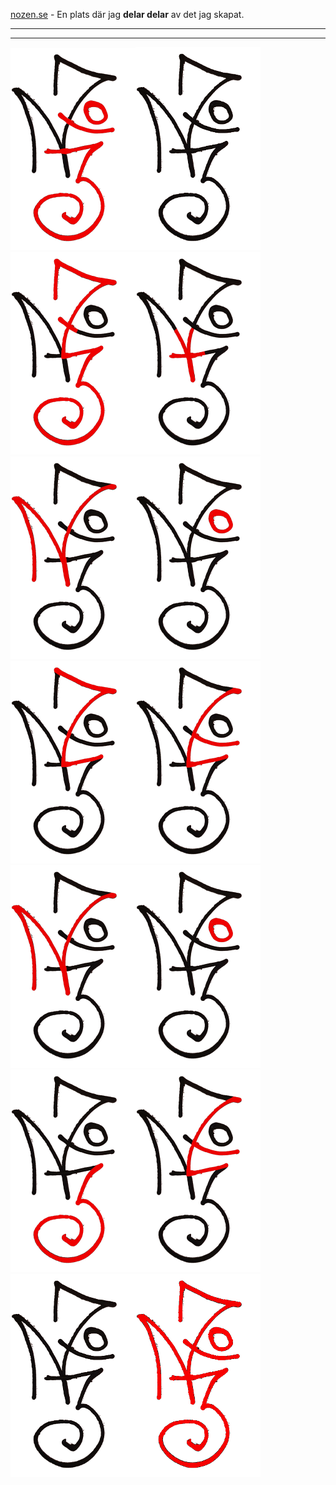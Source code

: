 [nozen.se](https://nozen.se) - En plats där jag **delar delar** av det jag skapat.

---







___



![nozense](assets/images/nozense/2.png)![nozense](assets/images/nozense/1.png)![nozense](assets/images/nozense/3.png)![nozense](assets/images/nozense/4.png)![nozense](assets/images/nozense/7.png)![nozense](assets/images/nozense/11.png)![nozense](assets/images/nozense/18.png)![nozense](assets/images/nozense/29.png)![nozense](assets/images/nozense/47.png)![nozense](assets/images/nozense/76.png)![nozense](assets/images/nozense/123.png)![nozense](assets/images/nozense/199.png)![nozense](assets/images/nozense/322.png)![nozense](assets/images/nozense/521.png)
